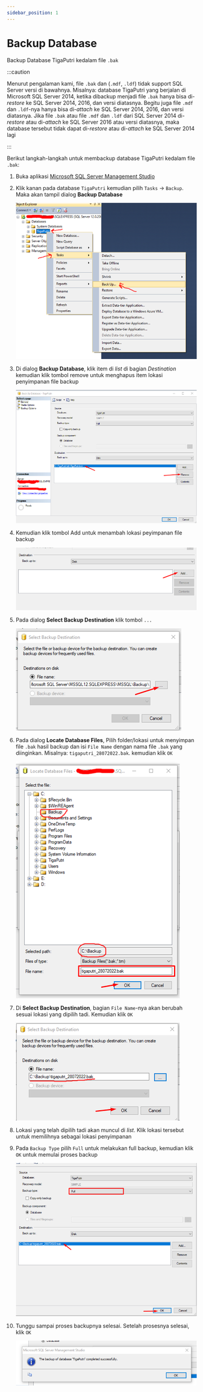 ```yaml
---
sidebar_position: 1
---
```


# Backup Database

Backup Database TigaPutri kedalam file `.bak`

:::caution

Menurut pengalaman kami, file `.bak` dan (`.mdf`, `.ldf`) tidak support SQL Server versi di bawahnya. Misalnya: database TigaPutri yang berjalan di Microsoft SQL Server 2014, ketika dibackup menjadi file `.bak` hanya bisa di-_restore_ ke SQL Server 2014, 2016, dan versi diatasnya. Begitu juga file `.mdf` dan `.ldf`-nya hanya bisa di-_attach_ ke SQL Server 2014, 2016, dan versi diatasnya. Jika file `.bak` atau file `.mdf` dan `.ldf` dari SQL Server 2014 di-_restore_ atau di-_attach_ ke SQL Server 2016 atau versi diatasnya, maka database tersebut tidak dapat di-_restore_ atau di-_attach_ ke SQL Server 2014 lagi

:::

Berikut langkah-langkah untuk membackup database TigaPutri kedalam file `.bak`:

1. Buka aplikasi <a href="/docs/software-pendukung/sql-server/buka-ssms" target="_blank">Microsoft SQL Server Management Studio</a>

2. Klik kanan pada database `TigaPutri` kemudian pilih `Tasks` → `Backup`. Maka akan tampil dialog **Backup Database**

    ![Buka menu backup](/img/backup/1.png)

3. Di dialog **Backup Database**, klik item di _list_ di bagian _Destination_ kemudian klik tombol remove untuk menghapus item lokasi penyimpanan file backup

    ![Hapus lokasi backup lama](/img/backup/2.png)

4. Kemudian klik tombol Add untuk menambah lokasi peyimpanan file backup

    ![Tambah lokasi backup](/img/backup/3.png)

5. Pada dialog **Select Backup Destination** klik tombol `...`

    ![Browse lokasi](/img/backup/4.png)

6. Pada dialog **Locate Database Files**, Pilih folder/lokasi untuk menyimpan file `.bak` hasil backup dan isi `File Name` dengan nama file `.bak` yang diinginkan. Misalnya: `tigaputri_28072022.bak`. kemudian klik `OK`

    ![Pilih lokasi dan nama file backup](/img/backup/5.png)

7. Di **Select Backup Destination**, bagian `File Name`-nya akan berubah sesuai lokasi yang dipilih tadi. Kemudian klik `OK`

    ![Select Backup Destination](/img/backup/6.png)

8. Lokasi yang telah dipilih tadi akan muncul di _list_. Klik lokasi tersebut untuk memilihnya sebagai lokasi penyimpanan

9. Pada `Backup Type` pilih `Full` untuk melakukan full backup, kemudian klik `OK` untuk memulai proses backup

    ![Settingan backup](/img/backup/7.png)

10. Tunggu sampai proses backupnya selesai. Setelah prosesnya selesai, klik `OK`

    ![Backup selesai](/img/backup/8.png)
